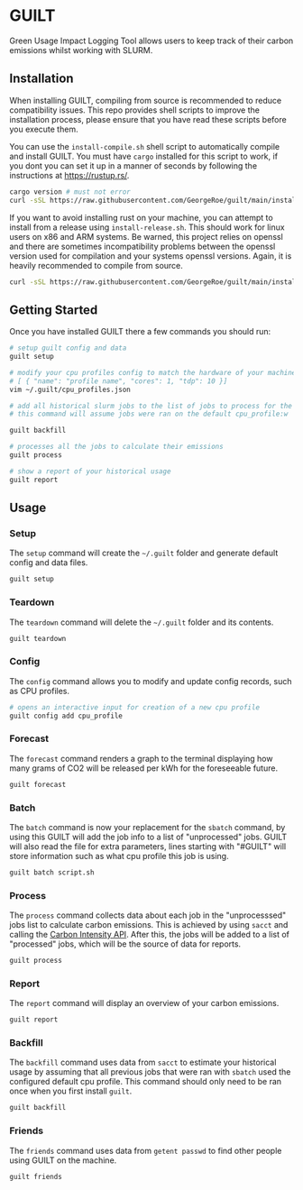 # GUILT

Green Usage Impact Logging Tool allows users to keep track of their carbon emissions whilst working with SLURM.

## Installation

When installing GUILT, compiling from source is recommended to reduce compatibility issues.
This repo provides shell scripts to improve the installation process, please ensure that
you have read these scripts before you execute them.

You can use the `install-compile.sh` shell script to automatically compile and install GUILT.
You must have `cargo` installed for this script to work, if you dont you can set it up in a
manner of seconds by following the instructions at https://rustup.rs/.

```bash
cargo version # must not error
curl -sSL https://raw.githubusercontent.com/GeorgeRoe/guilt/main/install-compile.sh | sh
```

If you want to avoid installing rust on your machine, you can attempt to install from a
release using `install-release.sh`. This should work for linux users on x86 and ARM systems.
Be warned, this project relies on openssl and there are sometimes incompatibility problems
between the openssl version used for compilation and your systems openssl versions. Again,
it is heavily recommended to compile from source.

```bash
curl -sSL https://raw.githubusercontent.com/GeorgeRoe/guilt/main/install-release.sh | sh
```

## Getting Started

Once you have installed GUILT there a few commands you should run:

```sh
# setup guilt config and data
guilt setup

# modify your cpu profiles config to match the hardware of your machines
# [ { "name": "profile name", "cores": 1, "tdp": 10 }]
vim ~/.guilt/cpu_profiles.json

# add all historical slurm jobs to the list of jobs to process for the report
# this command will assume jobs were ran on the default cpu_profile:w

guilt backfill

# processes all the jobs to calculate their emissions
guilt process

# show a report of your historical usage
guilt report
```

## Usage

### Setup

The `setup` command will create the `~/.guilt` folder and generate default config and data files.

```sh
guilt setup
```

### Teardown

The `teardown` command will delete the `~/.guilt` folder and its contents.

```sh
guilt teardown
```

### Config

The `config` command allows you to modify and update config records, such as CPU profiles.

```sh
# opens an interactive input for creation of a new cpu profile
guilt config add cpu_profile
```

### Forecast

The `forecast` command renders a graph to the terminal displaying how many grams of CO2 will be released per kWh for the foreseeable future.

```sh
guilt forecast
```

### Batch

The `batch` command is now your replacement for the `sbatch` command, by using this GUILT will add the job info to a list of "unprocessed" jobs. GUILT will also read the file for extra parameters, lines starting with "#GUILT" will store information such as what cpu profile this job is using.

```sh
guilt batch script.sh
```

### Process

The `process` command collects data about each job in the "unprocesssed" jobs list to calculate carbon emissions. This is achieved by using `sacct` and calling the [Carbon Intensity API](https://carbonintensity.org.uk/). After this, the jobs will be added to a list of "processed" jobs, which will be the source of data for reports.

```sh
guilt process
```

### Report

The `report` command will display an overview of your carbon emissions.

```sh
guilt report
```

### Backfill

The `backfill` command uses data from `sacct` to estimate your historical usage by assuming that all previous jobs that were ran with `sbatch` used the configured default cpu profile. This command should only need to be ran once when you first install `guilt`.

```sh
guilt backfill
```

### Friends

The `friends` command uses data from `getent passwd` to find other people using GUILT on the machine.

```sh
guilt friends
```